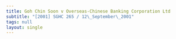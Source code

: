 ```yaml
---
title: Goh Chin Soon v Overseas-Chinese Banking Corporation Ltd
subtitle: "[2001] SGHC 265 / 12\_September\_2001"
tags: null
layout: single
---
```


